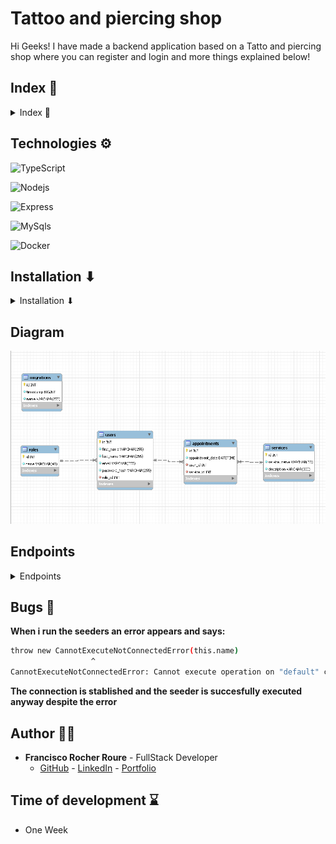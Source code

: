 
# Tattoo and piercing shop 

Hi Geeks! I have made a backend application based on a Tatto and piercing shop where you can register and login and more things explained below!

## Index 🧾
<details>

<summary> Index 🧾</summary>


- [Technologies ⚙](#technologies-)
- [Installation ⬇](#installation-)
- [Diagram](#diagram)
- [Endpoints](#endpoints)
- [Bugs 🐛](#bugs-)
- [Author 🙍‍♂️](#author-)
- [Time of development ⌛](#time-of-development-)

</details>

## Technologies ⚙

<img src="https://img.shields.io/badge/Typescript-3178C6?style=for-the-badge&logo=typescript&logoColor=white" 
alt="TypeScript" />

<img src="https://img.shields.io/badge/NodeJs-339933?style=for-the-badge&logo=Node.js&logoColor=white" 
alt="Nodejs" />

<img src="https://img.shields.io/badge/Express.js-335933?style=for-the-badge&logo=express&logoColor=white" 
alt="Express" />

<img src="https://img.shields.io/badge/mysql-4479A1?style=for-the-badge&logo=MySQL&logoColor=white" 
alt="MySqls"/>

<img src="https://img.shields.io/badge/docker-2496ED?style=for-the-badge&logo=docker&logoColor=white" 
alt="Docker"/>


## Installation ⬇

<details>

<summary>Installation ⬇</summary>


***Enjoy yourself with this project in your local storage executing these commands in your terminal***

**1**

***Clone the repository***
```sh
git clone https://github.com/FRR95/Proyecto-API-Buscador-Backend-I.git
```
**2**

***Install all your dependencies***
```sh
npm install
```


**3**

***Create .env file based on .env.sample variables and add its proper values***

**4**

***Run the server***
```sh
npm run dev
```


**5**

***Craete all the tables on your database***

```sh
npm run run-migrations
```


**6**

***Create data for the tables***

```sh
npm run run-seeders
```

***You can rather execute the sql code in the sql directory in the proper order (Services.sql>Roles.sql>Users.sql>Appointments.sql) from strongest to weakest table***


**7**

***Revert the tables***

```sh
npm run revert-migrations
```

**8**

***Deploy and run the server***

```sh
npm run build
npm start
```


</details>

## Diagram

<img src="./imgs/Captura.PNG">

## Endpoints
<details>
<summary>Endpoints</summary>

***Add in your client the following endpoints***

***AUTH***

- REGISTER A USER

 ```sh
POST localhost:4000/api/auth/register
 ```
***body***

 ```sh
{
   "first_name":"the-firt-name",
   "last_name":"the-last-name",
   "email":"your-email",
   "password-hash":"your-password"
}
 ```
- LOGIN A USER

 ```sh
POST localhost:4000/api/auth/login
 ```
***body***

 ```sh
{
   "email":"your-email",
   "password-hash":"your-password"
}
 ```
  
***USER***      

- GET A USER

 ```sh
GET localhost:4000/api/users
 ```
***You can filter the searching by their email or first name ***
 - GET YOUR USER PROFILE

 ```sh
GET localhost:4000/api/user/profile
 ```

  - UPDATE YOUR USER PROFILE

 ```sh
PUT localhost:4000/api/user/profile
 ```

 ***body***

 ```sh
{
   "first_name":"your-first-name"
}
 ```

   - DELETE A USER

 ```sh
DELETE localhost:4000/api/users/:id
 ```

 - UPDATE A USER ROLE

 ```sh
PUT localhost:4000/api/users/:id/role
 ```

  ***body***

 ```sh
{
   "role_id":id-number
}
 ```
***APPOINTMENTS***  

 - POST AN APPOINTMENT

 ```sh
POST localhost:4000/api/appointments
 ```

 ***body***

 ```sh
{
   "appointment_date":"your-appointment-date",
   "service_id":"service-id"
}
 ```
 - UPDATE AN APPOINTMENT

 ```sh
PUT localhost:4000/api/appointments
 ```

 ***body***

 ```sh
{
   "id":"appointment-id",
   "appointment_date":"your-appointment-date",
   "service_id":"service-id"
}
 ```
 - RECOVER AN APPOINTMENT

 ```sh
GET localhost:4000/api/appointments/:id
 ```

 - GET PROFILE APPOINTMENTS

 ```sh
GET localhost:4000/api/appointments
 ```

***SERVICES***  

 - GET SERVICES

 ```sh
GET localhost:4000/api/services
 ```

  - POST A SERVICE

 ```sh
POST localhost:4000/api/services
 ```

 ***body***

 ```sh
{
   "service_name":"service-name",
   "description":"service-description"
}
 ```
  - UPDATE A SERVICE

 ```sh
PUT localhost:4000/api/services/:id
 ```

 ***body***

 ```sh
{
   "service_name":"service-name"
}
 ```

   - DELETE A SERVICE

 ```sh
DELETE localhost:4000/api/services/:id
 ```

***🚩CAUTION:In some endpoints you need to be register and or with super_admin privileges showed as auth and isSuperAdmin middleware on the end points***

***header***
```sh
your-token-here
```
</details>

## Bugs 🐛

**When i run the seeders an error appears and says:**
```sh
throw new CannotExecuteNotConnectedError(this.name)
                  ^
CannotExecuteNotConnectedError: Cannot execute operation on "default" connection because connection is not yet established.
```

**The connection is stablished and the seeder is succesfully executed anyway despite the error**

## Author 🙍‍♂️

- **Francisco Rocher Roure** - FullStack Developer
  - [GitHub](https://github.com/FRR95) - [LinkedIn](https://www.linkedin.com/in/franciscorocher/) - [Portfolio](https://franciscorocherdev.com/)



## Time of development ⌛

- One Week
